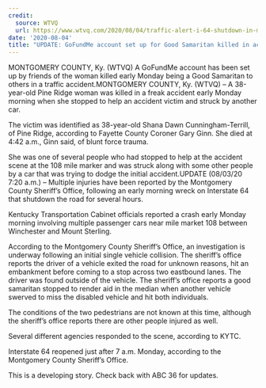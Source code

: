 ```yaml
---
credit:
  source: WTVQ 
  url: https://www.wtvq.com/2020/08/04/traffic-alert-i-64-shutdown-in-montgomery-county-due-to-wreck/
date: '2020-08-04'
title: "UPDATE: GoFundMe account set up for Good Samaritan killed in accident"
---
```

MONTGOMERY COUNTY, Ky. (WTVQ) A GoFundMe account has been set up by friends of the woman killed early Monday being a Good Samaritan to others in a traffic accident.MONTGOMERY COUNTY, Ky. (WTVQ) – A 38-year-old Pine Ridge woman was killed in a freak accident early Monday morning when she stopped to help an accident victim and struck by another car.

The victim was identified as 38-year-old Shana Dawn Cunningham-Terrill, of Pine Ridge, according to Fayette County Coroner Gary Ginn. She died at 4:42 a.m., Ginn said, of blunt force trauma.

She was one of several people who had stopped to help at the accident scene at the 108 mile marker and was struck along with some other people by a car that was trying to dodge the initial accident.UPDATE (08/03/20 7:20 a.m.) – Multiple injuries have been reported by the Montgomery County Sheriff’s Office, following an early morning wreck on Interstate 64 that shutdown the road for several hours.

Kentucky Transportation Cabinet officials reported a crash early Monday morning involving multiple passenger cars near mile market 108 between Winchester and Mount Sterling.

According to the Montgomery County Sheriff’s Office, an investigation is underway following an initial single vehicle collision. The sheriff’s office reports the driver of a vehicle exited the road for unknown reasons, hit an embankment before coming to a stop across two eastbound lanes. The driver was found outside of the vehicle. The sheriff’s office reports a good samaritan stopped to render aid in the median when another vehicle swerved to miss the disabled vehicle and hit both individuals.

The conditions of the two pedestrians are not known at this time, although the sheriff’s office reports there are other people injured as well.

Several different agencies responded to the scene, according to KYTC.

Interstate 64 reopened just after 7 a.m. Monday, according to the Montgomery County Sheriff’s Office.

This is a developing story. Check back with ABC 36 for updates.
